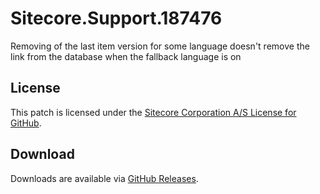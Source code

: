 # Sitecore.Support.187476
Removing of the last item version for some language doesn't remove the link from the database when the fallback language is on

## License  
This patch is licensed under the [Sitecore Corporation A/S License for GitHub](https://github.com/sitecoresupport/Sitecore.Support.187476/blob/master/LICENSE).  

## Download  
Downloads are available via [GitHub Releases](https://github.com/sitecoresupport/Sitecore.Support.187476/releases).  
